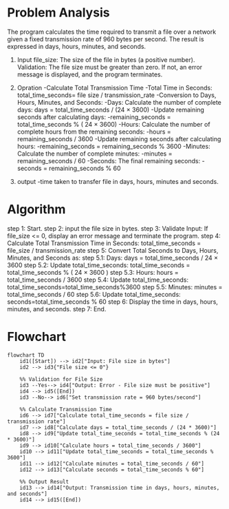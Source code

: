   # Problem Analysis
The program calculates the time required to transmit a file over a network given a fixed transmission rate of 960 bytes per second. The result is expressed in days, hours, minutes, and seconds.
1. Input
   file_size: The size of the file in bytes (a positive number).
   Validation: The file size must be greater than zero. If not, an error message is displayed, and the program terminates.
   
2. Opration
   -Calculate Total Transmission Time
   -Total Time in Seconds: total_time_seconds= file size / transmission_rate
   -Conversion to Days, Hours, Minutes, and Seconds:
   -Days: Calculate the number of complete days: days = total_time_seconds / (24 × 3600)
   -Update remaining seconds after calculating days:
   -remaining_seconds = total_time_seconds % ( 24 × 3600)
   -Hours: Calculate the number of complete hours from the remaining seconds:
   -hours = remaining_seconds / 3600
   -Update remaining seconds after calculating hours:
   -remaining_seconds = remaining_seconds % 3600
   -Minutes: Calculate the number of complete minutes:
   -minutes = remaining_seconds / 60
   -​Seconds: The final remaining seconds:
   -seconds = remaining_seconds % 60
3. output
   -time taken to transfer file in days, hours, minutes and seconds.


# Algorithm
step 1: Start.
step 2: input the file size in bytes.
step 3: Validate Input: If file_size <= 0, display an error message and terminate the program.
step 4: Calculate Total Transmission Time in Seconds: total_time_seconds = file_size / transmission_rate
step 5: Convert Total Seconds to Days, Hours, Minutes, and Seconds as:
 step 5.1: Days: days = total_time_seconds / 24 × 3600
 step 5.2: Update total_time_seconds: total_time_seconds = total_time_seconds % ( 24 × 3600 )
 step 5.3: Hours: hours = total_time_seconds / 3600
 step 5.4: Update total_time_seconds: total_time_seconds=total_time_seconds%3600
 step 5.5: Minutes: minutes = total_time_seconds / 60
 step 5.6: Update total_time_seconds: seconds=total_time_seconds % 60
step 6: Display the time in days, hours, minutes, and seconds.
step 7: End.

# Flowchart

```mermaid
flowchart TD
    id1([Start]) --> id2["Input: File size in bytes"]
    id2 --> id3{"File size <= 0"}
    
    %% Validation for File Size
    id3 --Yes--> id4["Output: Error - File size must be positive"]
    id4 --> id5([End])
    id3 --No--> id6["Set transmission rate = 960 bytes/second"]
    
    %% Calculate Transmission Time
    id6 --> id7["Calculate total_time_seconds = file size / transmission rate"]
    id7 --> id8["Calculate days = total_time_seconds / (24 * 3600)"]
    id8 --> id9["Update total_time_seconds = total_time_seconds % (24 * 3600)"]
    id9 --> id10["Calculate hours = total_time_seconds / 3600"]
    id10 --> id11["Update total_time_seconds = total_time_seconds % 3600"]
    id11 --> id12["Calculate minutes = total_time_seconds / 60"]
    id12 --> id13["Calculate seconds = total_time_seconds % 60"]
    
    %% Output Result
    id13 --> id14["Output: Transmission time in days, hours, minutes, and seconds"]
    id14 --> id15([End])

```
